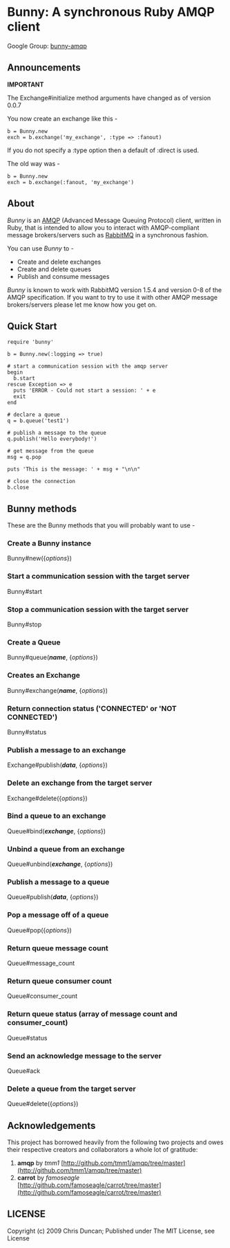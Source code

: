 # Bunny: A synchronous Ruby AMQP client

Google Group: [bunny-amqp](http://groups.google.com/group/bunny-amqp)

## Announcements

**IMPORTANT**

The Exchange#initialize method arguments have changed as of version 0.0.7

You now create an exchange like this -

    b = Bunny.new
    exch = b.exchange('my_exchange', :type => :fanout)

If you do not specify a :type option then a default of :direct is used.

The old way was -

    b = Bunny.new
    exch = b.exchange(:fanout, 'my_exchange')

## About

*Bunny* is an [AMQP](http://www.amqp.org) (Advanced Message Queuing Protocol) client, written in Ruby, that is intended to allow you to interact with AMQP-compliant message brokers/servers such as [RabbitMQ](http://www.rabbitmq.com) in a synchronous fashion.

You can use *Bunny* to -

* Create and delete exchanges
* Create and delete queues
* Publish and consume messages
 
*Bunny* is known to work with RabbitMQ version 1.5.4 and version 0-8 of the AMQP specification. If you want to try to use it with other AMQP message brokers/servers please let me know how you get on.
 
## Quick Start

    require 'bunny'

    b = Bunny.new(:logging => true)

    # start a communication session with the amqp server
    begin
      b.start
    rescue Exception => e
      puts 'ERROR - Could not start a session: ' + e
      exit
    end

    # declare a queue
    q = b.queue('test1')

    # publish a message to the queue
    q.publish('Hello everybody!')

    # get message from the queue
    msg = q.pop

    puts 'This is the message: ' + msg + "\n\n"

    # close the connection
    b.close

## Bunny methods

These are the Bunny methods that you will probably want to use -

### Create a Bunny instance
Bunny#new({_options_})

### Start a communication session with the target server
Bunny#start

### Stop a communication session with the target server
Bunny#stop

### Create a Queue
Bunny#queue(_**name**_, {_options_})

### Creates an Exchange
Bunny#exchange(_**name**_, {_options_})

### Return connection status ('CONNECTED' or 'NOT CONNECTED')
Bunny#status               

### Publish a message to an exchange
Exchange#publish(_**data**_, {_options_})

### Delete an exchange from the target server
Exchange#delete({_options_})

### Bind a queue to an exchange
Queue#bind(_**exchange**_, {_options_})

### Unbind a queue from an exchange
Queue#unbind(_**exchange**_, {_options_})

### Publish a message to a queue
Queue#publish(_**data**_, {_options_})

### Pop a message off of a queue
Queue#pop({_options_})

### Return queue message count
Queue#message_count

### Return queue consumer count
Queue#consumer_count

### Return queue status (array of message count and consumer_count)
Queue#status

### Send an acknowledge message to the server
Queue#ack

### Delete a queue from the target server
Queue#delete({_options_})

## Acknowledgements

This project has borrowed heavily from the following two projects and owes their respective creators and collaborators a whole lot of gratitude:

1. **amqp** by *tmm1* [http://github.com/tmm1/amqp/tree/master](http://github.com/tmm1/amqp/tree/master)
2. **carrot** by *famoseagle* [http://github.com/famoseagle/carrot/tree/master](http://github.com/famoseagle/carrot/tree/master)

## LICENSE

Copyright (c) 2009 Chris Duncan; Published under The MIT License, see License

